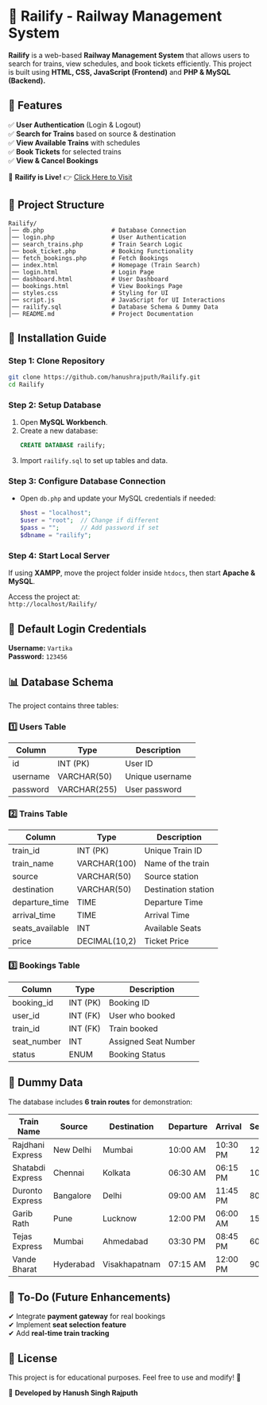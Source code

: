 

# 🚆 Railify - Railway Management System

**Railify** is a web-based **Railway Management System** that allows users to search for trains, view schedules, and book tickets efficiently. This project is built using **HTML, CSS, JavaScript (Frontend)** and **PHP & MySQL (Backend).**

## 📌 Features
✅ **User Authentication** (Login & Logout)  
✅ **Search for Trains** based on source & destination  
✅ **View Available Trains** with schedules  
✅ **Book Tickets** for selected trains  
✅ **View & Cancel Bookings**  

🚀 **Railify is Live!** 👉 [Click Here to Visit](https://hanushrajputh.github.io/Railify/)

## 📂 Project Structure
```
Railify/
│── db.php                   # Database Connection
│── login.php                # User Authentication
│── search_trains.php        # Train Search Logic
│── book_ticket.php          # Booking Functionality
│── fetch_bookings.php       # Fetch Bookings
│── index.html               # Homepage (Train Search)
│── login.html               # Login Page
│── dashboard.html           # User Dashboard
│── bookings.html            # View Bookings Page
│── styles.css               # Styling for UI
│── script.js                # JavaScript for UI Interactions
│── railify.sql              # Database Schema & Dummy Data
│── README.md                # Project Documentation
```

## 🔧 Installation Guide
### Step 1: Clone Repository
```bash
git clone https://github.com/hanushrajputh/Railify.git
cd Railify
```

### Step 2: Setup Database
1. Open **MySQL Workbench**.
2. Create a new database:  
   ```sql
   CREATE DATABASE railify;
   ```
3. Import `railify.sql` to set up tables and data.

### Step 3: Configure Database Connection
- Open `db.php` and update your MySQL credentials if needed:
  ```php
  $host = "localhost";
  $user = "root";  // Change if different
  $pass = "";      // Add password if set
  $dbname = "railify";
  ```

### Step 4: Start Local Server
If using **XAMPP**, move the project folder inside `htdocs`, then start **Apache & MySQL**.

Access the project at:  
`http://localhost/Railify/`

## 🔑 Default Login Credentials
**Username:** `Vartika`  
**Password:** `123456`  

## 📊 Database Schema
The project contains three tables:

### 1️⃣ Users Table
| Column  | Type         | Description          |
|---------|-------------|----------------------|
| id      | INT (PK)    | User ID              |
| username | VARCHAR(50) | Unique username     |
| password | VARCHAR(255) | User password      |

### 2️⃣ Trains Table
| Column         | Type         | Description             |
|---------------|-------------|-------------------------|
| train_id      | INT (PK)    | Unique Train ID        |
| train_name    | VARCHAR(100) | Name of the train      |
| source        | VARCHAR(50)  | Source station        |
| destination   | VARCHAR(50)  | Destination station   |
| departure_time| TIME         | Departure Time        |
| arrival_time  | TIME         | Arrival Time          |
| seats_available | INT       | Available Seats       |
| price        | DECIMAL(10,2) | Ticket Price         |

### 3️⃣ Bookings Table
| Column      | Type         | Description             |
|------------|-------------|-------------------------|
| booking_id | INT (PK)    | Booking ID             |
| user_id    | INT (FK)    | User who booked        |
| train_id   | INT (FK)    | Train booked           |
| seat_number | INT        | Assigned Seat Number   |
| status      | ENUM       | Booking Status         |

## 📌 Dummy Data
The database includes **6 train routes** for demonstration:

| Train Name        | Source       | Destination      | Departure  | Arrival  | Seats | Price |
|------------------|-------------|-----------------|------------|---------|------|------|
| Rajdhani Express | New Delhi   | Mumbai         | 10:00 AM   | 10:30 PM | 120 | ₹1500 |
| Shatabdi Express | Chennai     | Kolkata        | 06:30 AM   | 06:15 PM | 100 | ₹1200 |
| Duronto Express  | Bangalore   | Delhi          | 09:00 AM   | 11:45 PM | 80  | ₹1800 |
| Garib Rath      | Pune        | Lucknow        | 12:00 PM   | 06:00 AM | 150 | ₹900  |
| Tejas Express   | Mumbai      | Ahmedabad      | 03:30 PM   | 08:45 PM | 60  | ₹2000 |
| Vande Bharat    | Hyderabad   | Visakhapatnam  | 07:15 AM   | 12:00 PM | 90  | ₹1300 |
 
## 🎯 To-Do (Future Enhancements)
✔ Integrate **payment gateway** for real bookings  
✔ Implement **seat selection feature**  
✔ Add **real-time train tracking**  

## 📜 License
This project is for educational purposes. Feel free to use and modify! 🚀

🚆 **Developed by Hanush Singh Rajputh** 

